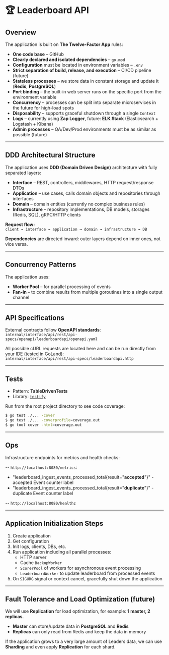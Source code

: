 # 🏆 Leaderboard API

## Overview

The application is built on **The Twelve-Factor App** rules:

- **One code base** – GitHub
- **Clearly declared and isolated dependencies** – `go.mod`
- **Configuration** must be located in environment variables – `.env`
- **Strict separation of build, release, and execution** – CI/CD pipeline (future)
- **Stateless processes** – we store data in constant storage and update it (**Redis**, **PostgreSQL**)
- **Port binding** – the built-in web server runs on the specific port from the environment variable
- **Concurrency** – processes can be split into separate microservices in the future for high-load spots
- **Disposability** – supports graceful shutdown through a single `Context`
- **Logs** – currently using **Zap Logger**, future: **ELK Stack** (Elasticsearch + Logstash + Kibana)
- **Admin processes** – QA/Dev/Prod environments must be as similar as possible (future)

---

## DDD Architectural Structure

The application uses **DDD (Domain Driven Design)** architecture with fully separated layers:

- **Interface** – REST, controllers, middlewares, HTTP request/response DTOs
- **Application** – use cases, calls domain objects and repositories through interfaces
- **Domain** – domain entities (currently no complex business rules)
- **Infrastructure** – repository implementations, DB models, storages (Redis, SQL), gRPC/HTTP clients

**Request flow:**  
`client → interface → application → domain → infrastructure → DB`

**Dependencies** are directed inward: outer layers depend on inner ones, not vice versa.

---

## Concurrency Patterns

The application uses:
- **Worker Pool** – for parallel processing of events
- **Fan-in** – to combine results from multiple goroutines into a single output channel

---

## API Specifications

External contracts follow **OpenAPI standards**:  
`internal/interface/api/rest/api-specs/openapi/leaderboardapi/openapi.yaml`

All possible cURL requests are located here and can be run directly from your IDE (tested in GoLand):  
`internal/interface/api/rest/api-specs/leaderboardapi.http`

---

## Tests

- Pattern: **TableDrivenTests**
- Library: [`testify`](https://github.com/stretchr/testify)

Run from the root project directory to see code coverage:

```bash
$ go test ./... -cover
$ go test ./... -coverprofile=coverage.out
$ go tool cover -html=coverage.out
```

---

## Ops

Infrastructure endpoints for metrics and health checks:

-- `http://localhost:8080/metrics`:
 * "leaderboard_ingest_events_processed_total{result="**accepted**"}" - accepted Event counter label
* "leaderboard_ingest_events_processed_total{result="**duplicate**"}" - duplicate Event counter label

-- `http://localhost:8080/healthz`

---

## Application Initialization Steps

1. Create application
2. Get configuration
3. Init logs, clients, DBs, etc.
4. Run application including all parallel processes:
    - HTTP server
    - Cache `BackupWorker`
    - `ScorerPool` of workers for asynchronous event processing
    - `LeaderboardWorker` to update leaderboard from processed events
5. On `SIGURG` signal or context cancel, gracefully shut down the application

---

## Fault Tolerance and Load Optimization (future)

We will use **Replication** for load optimization, for example: **1 master, 2 replicas**.

- **Master** can store/update data in **PostgreSQL** and **Redis**
- **Replicas** can only read from Redis and keep the data in memory

If the application grows to a very large amount of Leaders data, we can use **Sharding** and even apply **Replication** for each shard.
